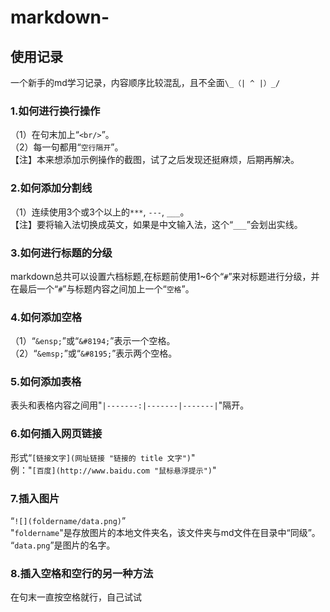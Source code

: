 # markdown-
## 使用记录
一个新手的md学习记录，内容顺序比较混乱，且不全面`\_（| ^ |）_/`
### 1.如何进行换行操作
（1）在句末加上“`<br/>`”。<br/>
（2）每一句都用“`空行隔开`”。<br/> 
【注】本来想添加示例操作的截图，试了之后发现还挺麻烦，后期再解决。           
### 2.如何添加分割线
（1）连续使用3个或3个以上的`***`, `---`, `___`。<br/>
【注】要将输入法切换成英文，如果是中文输入法，这个“`___`”会划出实线。<br/>
### 3.如何进行标题的分级
markdown总共可以设置六档标题,在标题前使用1~6个“`#`”来对标题进行分级，并在最后一个“`#`”与标题内容之间加上一个“`空格`”。<br/>
### 4.如何添加空格
（1）“`&ensp;`”或“`&#8194;`”表示一个空格。<br/>
（2）“`&emsp;`”或“`&#8195;`”表示两个空格。<br/>
### 5.如何添加表格
表头和表格内容之间用"`|-------:|-------|-------|`"隔开。<br/>
### 6.如何插入网页链接
形式“`[链接文字](网址链接 "链接的 title 文字")`"<br/>
例："`[百度](http://www.baidu.com "鼠标悬浮提示")`"<br/>
### 7.插入图片
“`![](foldername/data.png)`”<br/>
"`foldername`"是存放图片的本地文件夹名，该文件夹与md文件在目录中“同级”。<br/>
“`data.png`”是图片的名字。<br/>
### 8.插入空格和空行的另一种方法
在句末一直按空格就行，自己试试<br/>













